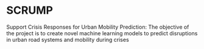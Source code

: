 # SCRUMP
Support Crisis Responses for Urban Mobility Prediction: The objective of the project is to create novel machine learning models to predict disruptions in urban road systems and mobility during crises

